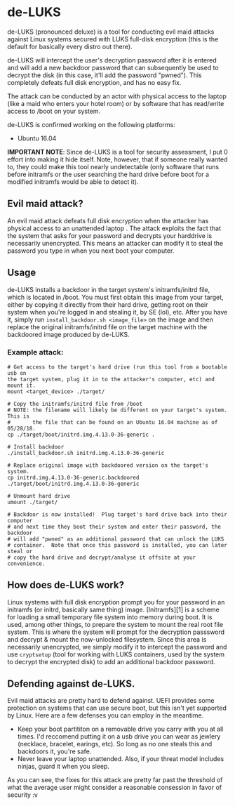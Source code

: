 # de-LUKS
de-LUKS (pronounced deluxe) is a tool for conducting evil maid attacks against
Linux systems secured with LUKS full-disk encryption (this is the default for
basically every distro out there).

de-LUKS will intercept the user's decryption password after it is entered and
will add a new backdoor password that can subsequently be used to decrypt the
disk (in this case, it'll add the password "pwned").  This completely defeats
full disk encryption, and has no easy fix.

The attack can be conducted by an actor with physical access to the laptop
(like a maid who enters your hotel room) or by software that has read/write
access to /boot on your system.

de-LUKS is confirmed working on the following platforms:
  * Ubuntu 16.04

**IMPORTANT NOTE**: Since de-LUKS is a tool for security assessment, I put 0
effort into making it hide itself.  Note, however, that if someone really
wanted to, they could make this tool nearly undetectable (only software that
runs before initramfs or the user searching the hard drive before boot for a
modified initramfs would be able to detect it).


## Evil maid attack?
An evil maid attack defeats full disk encryption when the attacker has physical
access to an unattended laptop .  The
attack exploits the fact that the system that asks for your password and
decrypts your harddrive is necessarily unencrypted.  This means an attacker can
modify it to steal the password you type in when you next boot your computer.


## Usage
de-LUKS installs a backdoor in the target system's initramfs/initrd file,
which is located in /boot.  You must first obtain this image from your target,
either by copying it directly from their hard drive, getting root on their
system when you're logged in and stealing it, by SE (lol), etc.  After you have
it, simply run `install_backdoor.sh <image_file>` on the image and then replace
the original initramfs/initrd file on the target machine with the backdoored
image produced by de-LUKS.

### Example attack:
```shell
# Get access to the target's hard drive (run this tool from a bootable usb on
the target system, plug it in to the attacker's computer, etc) and mount it.
mount <target_device> ./target/

# Copy the initramfs/initrd file from /boot
# NOTE: the filename will likely be different on your target's system.  This is
#       the file that can be found on an Ubuntu 16.04 machine as of 05/28/18.
cp ./target/boot/initrd.img.4.13.0-36-generic .

# Install backdoor
./install_backdoor.sh initrd.img.4.13.0-36-generic

# Replace original image with backdoored version on the target's system.
cp initrd.img.4.13.0-36-generic.backdoored ./target/boot/initrd.img.4.13.0-36-generic

# Unmount hard drive
umount ./target/

# Backdoor is now installed!  Plug target's hard drive back into their computer
# and next time they boot their system and enter their password, the backdoor
# will add "pwned" as an additional password that can unlock the LUKS
# container.  Note that once this password is installed, you can later steal or
# copy the hard drive and decrypt/analyse it offsite at your convenience.

```


## How does de-LUKS work?
Linux systems with full disk encryption prompt you for your password in an
initramfs (or initrd, basically same thing) image.  [Initramfs][1] is a scheme
for loading a small temporary file system into memory during boot.  It is
used, among other things, to prepare the system to mount the real root file
system.  This is where the system will prompt for the decryption passsword and
decrypt & mount the now-unlocked filesystem.  Since this area is necessarily
unencrypted, we simply modify it to intercept the password and use `cryptsetup`
(tool for working with LUKS containers, used by the system to decrypt the
encrypted disk) to add an additional backdoor password.


## Defending against de-LUKS.
Evil maid attacks are pretty hard to defend against.  UEFI provides some
protection on systems that can use secure boot, but this isn't yet supported by
Linux.  Here are a few defenses you can employ in the meantime.
  * Keep your boot partititon on a removable drive you carry with you at all
    times.  I'd reccomend putting it on a usb drive you can wear as jewlery
    (necklace, bracelet, earings, etc).  So long as no one steals this and
    backdoors it, you're safe.
  * Never leave your laptop unattended.  Also, if your threat model includes
    ninjas, guard it when you sleep.

As you can see, the fixes for this attack are pretty far past the threshold of
what the average user might consider a reasonable consession in favor of
security :v
